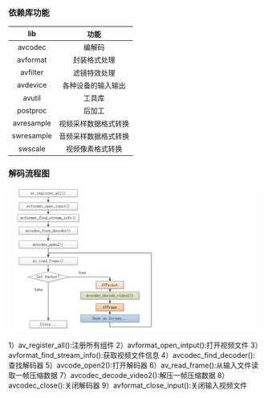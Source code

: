  ### 依赖库功能
  
 |lib|功能|
 |:----:|:----:|
 |avcodec|编解码|
 |avformat|封装格式处理|
 |avfilter|滤镜特效处理|
 |avdevice|各种设备的输入输出|
 |avutil|工具库|
 |postproc|后加工|
 |avresample|视频采样数据格式转换|
 |swresample|音频采样数据格式转换|
 |swscale|视频像素格式转换|

### 解码流程图

![](../../res/img/ffmpeg_解码流程图.png)

1）av_register_all():注册所有组件
2）avformat_open_intput():打开视频文件
3）avformat_find_stream_info():获取视频文件信息
4）avcodec_find_decoder():查找解码器
5）avcode_open2():打开解码器
6）av_read_frame():从输入文件读取一帧压缩数据
7）avcodec_decode_video2():解压一帧压缩数据
8）avcodec_close():关闭解码器
9）avformat_close_input():关闭输入视频文件